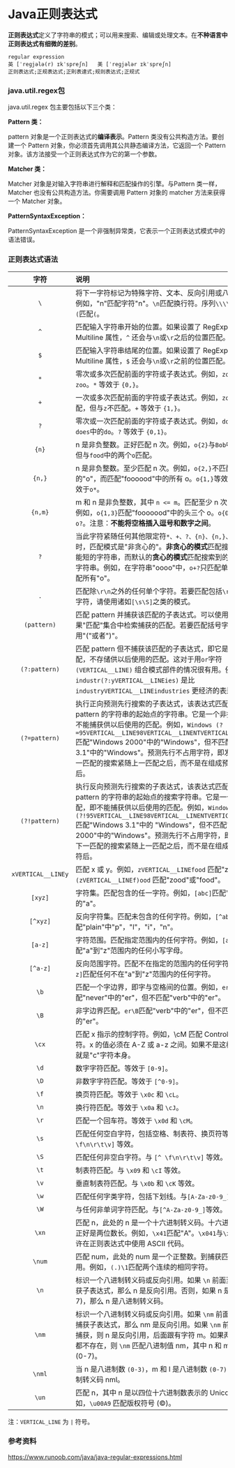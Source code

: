 # Java正则表达式

**正则表达式**定义了字符串的模式；可以用来搜索、编辑或处理文本。在**不种语言中正则表达式有细微的差别**。

```
regular expression
英 [ˈreɡjələ(r) ɪkˈspreʃn]   美 [ˈreɡjələr ɪkˈspreʃn]  
正则表达式;正规表达式;正則表達式;规则表达式;正规式
```

### java.util.regex包

java.util.regex 包主要包括以下三个类：

**Pattern 类：**

pattern 对象是一个正则表达式的**编译表示**。Pattern 类没有公共构造方法。要创建一个 Pattern 对象，你必须首先调用其公共静态编译方法，它返回一个 Pattern 对象。该方法接受一个正则表达式作为它的第一个参数。

**Matcher 类：**

Matcher 对象是对输入字符串进行解释和匹配操作的引擎。与Pattern 类一样，Matcher 也没有公共构造方法。你需要调用 Pattern 对象的 matcher 方法来获得一个 Matcher 对象。

**PatternSyntaxException：**

PatternSyntaxException 是一个非强制异常类，它表示一个正则表达式模式中的语法错误。

### 正则表达式语法

|字符|说明|
|:--:|:--|
|`\`|将下一字符标记为特殊字符、文本、反向引用或八进制转义符。例如，"n"匹配字符"n"。`\n`匹配换行符。序列`\\\\`匹配`\\`，`\\(`匹配`(`。|
|`^`|匹配输入字符串开始的位置。如果设置了 RegExp 对象的 Multiline 属性，`^` 还会与`\n`或`\r`之后的位置匹配。|
|`$`| 匹配输入字符串结尾的位置。如果设置了 RegExp 对象的 Multiline 属性，`$` 还会与`\n`或`\r`之前的位置匹配。|
|`*`| 零次或多次匹配前面的字符或子表达式。例如，`zo*` 匹配`z`和`zoo`。`*` 等效于 `{0,}`。|
|`+`| 一次或多次匹配前面的字符或子表达式。例如，`zo+`与`zo`和`zoo`匹配，但与`z`不匹配。`+` 等效于 `{1,}`。|
|`?`| 零次或一次匹配前面的字符或子表达式。例如，`do(es)?`匹配`do`或`does`中的`do`。`?` 等效于 `{0,1}`。|
|`{n}`| n 是非负整数。正好匹配 n 次。例如，`o{2}`与`Bob`中的`o`不匹配，但与`food`中的两个`o`匹配。|
|`{n,}`| n 是非负整数。至少匹配 n 次。例如，`o{2,}`不匹配"Bob"中的"o"，而匹配"foooood"中的所有 o。`o{1,}`等效于`o+`。`o{0,}`等效于`o*`。|
|`{n,m}`| m 和 n 是非负整数，其中 `n <= m`。匹配至少 n 次，至多 m 次。例如，`o{1,3}`匹配"fooooood"中的头三个 o。`o{0,1}` 等效于 `o?`。注意：**不能将空格插入逗号和数字之间**。|
|`?`| 当此字符紧随任何其他限定符`*、+、?、{n}、{n,}、{n,m}`之后时，匹配模式是"非贪心的"。**非贪心的模式**匹配搜索到的、尽可能短的字符串，而默认的**贪心的模式**匹配搜索到的、尽可能长的字符串。例如，在字符串"oooo"中，`o+?`只匹配单个"o"，而`o+`匹配所有"o"。|
|`.`| 匹配除`\r\n`之外的任何单个字符。若要匹配包括`\r\n`在内的任意字符，请使用诸如`[\s\S]`之类的模式。|
|`(pattern)`| 匹配 pattern 并捕获该匹配的子表达式。可以使用 $0…$9 属性从结果"匹配"集合中检索捕获的匹配。若要匹配括号字符 ( )，请使用"\("或者"\)"。|
|`(?:pattern)`| 匹配 pattern 但不捕获该匹配的子表达式，即它是一个非捕获匹配，不存储供以后使用的匹配。这对于用`or`字符 `(VERTICAL__LINE)` 组合模式部件的情况很有用。例如，`industr(?:yVERTICAL__LINEies)` 是比 `industryVERTICAL__LINEindustries` 更经济的表达式。|
|`(?=pattern)`| 执行正向预测先行搜索的子表达式，该表达式匹配处于匹配 pattern 的字符串的起始点的字符串。它是一个非捕获匹配，即不能捕获供以后使用的匹配。例如，`Windows (?=95VERTICAL__LINE98VERTICAL__LINENTVERTICAL__LINE2000)` 匹配"Windows 2000"中的"Windows"，但不匹配"Windows 3.1"中的"Windows"。预测先行不占用字符，即发生匹配后，下一匹配的搜索紧随上一匹配之后，而不是在组成预测先行的字符后。|
|`(?!pattern)`| 执行反向预测先行搜索的子表达式，该表达式匹配不处于匹配 pattern 的字符串的起始点的搜索字符串。它是一个非捕获匹配，即不能捕获供以后使用的匹配。例如，`Windows (?!95VERTICAL__LINE98VERTICAL__LINENTVERTICAL__LINE2000)` 匹配"Windows 3.1"中的 "Windows"，但不匹配"Windows 2000"中的"Windows"。预测先行不占用字符，即发生匹配后，下一匹配的搜索紧随上一匹配之后，而不是在组成预测先行的字符后。|
|`xVERTICAL__LINEy`| 匹配 x 或 y。例如，`zVERTICAL__LINEfood` 匹配"z"或"food"。`(zVERTICAL__LINEf)ood` 匹配"zood"或"food"。|
|`[xyz]`| 字符集。匹配包含的任一字符。例如，`[abc]`匹配"plain"中的"a"。|
|`[^xyz]`| 反向字符集。匹配未包含的任何字符。例如，`[^abc]`匹配"plain"中"p"，"l"，"i"，"n"。|
|`[a-z]`|字符范围。匹配指定范围内的任何字符。例如，`[a-z]`匹配"a"到"z"范围内的任何小写字母。|
|`[^a-z]`|反向范围字符。匹配不在指定的范围内的任何字符。例如，`[^a-z]`匹配任何不在"a"到"z"范围内的任何字符。|
|`\b`|匹配一个字边界，即字与空格间的位置。例如，`er\b`匹配"never"中的"er"，但不匹配"verb"中的"er"。|
|`\B`|非字边界匹配。`er\B`匹配"verb"中的"er"，但不匹配"never"中的"er"。|
|`\cx`|匹配 x 指示的控制字符。例如，\cM 匹配 Control-M 或回车符。x 的值必须在 A-Z 或 a-z 之间。如果不是这样，则假定 c 就是"c"字符本身。|
|`\d`|数字字符匹配。等效于 `[0-9]`。|
|`\D`|非数字字符匹配。等效于 `[^0-9]`。|
|`\f`|换页符匹配。等效于 `\x0c` 和 `\cL`。|
|`\n`|换行符匹配。等效于 `\x0a` 和 `\cJ`。|
|`\r`|匹配一个回车符。等效于 `\x0d` 和 `\cM`。|
|`\s`|匹配任何空白字符，包括空格、制表符、换页符等。与 `[ \f\n\r\t\v]` 等效。|
|`\S`|匹配任何非空白字符。与 `[^ \f\n\r\t\v]` 等效。|
|`\t`|制表符匹配。与 `\x09` 和 `\cI` 等效。|
|`\v`|垂直制表符匹配。与 `\x0b` 和 `\cK` 等效。|
|`\w`|匹配任何字类字符，包括下划线。与`[A-Za-z0-9_]`等效。|
|`\W`|与任何非单词字符匹配。与`[^A-Za-z0-9_]`等效。|
|`\xn`|匹配 n，此处的 n 是一个十六进制转义码。十六进制转义码必须正好是两位数长。例如，`\x41`匹配"A"。`\x041`与`\x04`&`1`等效。允许在正则表达式中使用 ASCII 代码。|
|`\num`|匹配 num，此处的 num 是一个正整数。到捕获匹配的反向引用。例如，`(.)\1`匹配两个连续的相同字符。|
|`\n`|标识一个八进制转义码或反向引用。如果 `\n` 前面至少有 n 个捕获子表达式，那么 n 是反向引用。否则，如果 n 是八进制数 (0-7)，那么 n 是八进制转义码。|
|`\nm`|标识一个八进制转义码或反向引用。如果 `\nm` 前面至少有 nm 个捕获子表达式，那么 nm 是反向引用。如果 `\nm` 前面至少有 n 个捕获，则 n 是反向引用，后面跟有字符 m。如果两种前面的情况都不存在，则 `\nm` 匹配八进制值 nm，其中 n 和 m 是八进制数字 (0-7)。|
|`\nml`|当 n 是八进制数 `(0-3)`，m 和 l 是八进制数 `(0-7)` 时，匹配八进制转义码 nml。|
|`\un`|匹配 n，其中 n 是以四位十六进制数表示的 Unicode 字符。例如，`\u00A9` 匹配版权符号 (©)。|

注：`VERTICAL_LINE` 为 `|` 符号。

### 参考资料

https://www.runoob.com/java/java-regular-expressions.html